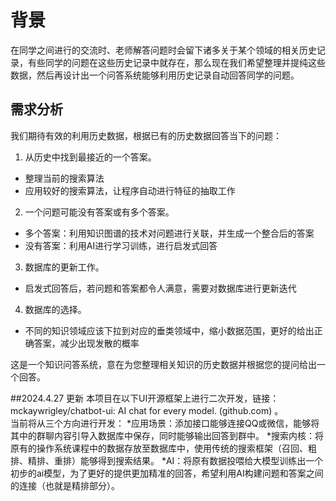 # 背景
在同学之间进行的交流时、老师解答问题时会留下诸多关于某个领域的相关历史记录，有些同学的问题在这些历史记录中就存在，那么现在我们希望整理并提纯这些数据，然后再设计出一个问答系统能够利用历史记录自动回答同学的问题。

## 需求分析
我们期待有效的利用历史数据，根据已有的历史数据回答当下的问题：
1. 从历史中找到最接近的一个答案。
* 整理当前的搜索算法
* 应用较好的搜索算法，让程序自动进行特征的抽取工作
2. 一个问题可能没有答案或有多个答案。
* 多个答案：利用知识图谱的技术对问题进行关联，并生成一个整合后的答案
* 没有答案：利用AI进行学习训练，进行启发式回答
3. 数据库的更新工作。
* 启发式回答后，若问题和答案都令人满意，需要对数据库进行更新迭代
4. 数据库的选择。
* 不同的知识领域应该下拉到对应的垂类领域中，缩小数据范围，更好的给出正确答案，减少出现发散的概率


这是一个知识问答系统，意在为您整理相关知识的历史数据并根据您的提问给出一个回答。

##2024.4.27 更新
本项目在以下UI开源框架上进行二次开发，链接：mckaywrigley/chatbot-ui: AI chat for every model. (github.com) 。  
当前将从三个方向进行开发：
*应用场景：添加接口能够连接QQ或微信，能够将其中的群聊内容引导入数据库中保存，同时能够输出回答到群中。
*搜索内核：将原有的操作系统课程中的数据存放至数据库中，使用传统的搜索框架（召回、粗排、精排、重排）能够得到搜索结果。
*AI：将原有数据投喂给大模型训练出一个初步的ai模型，为了更好的提供更加精准的回答，希望利用AI构建问题和答案之间的连接（也就是精排部分）。